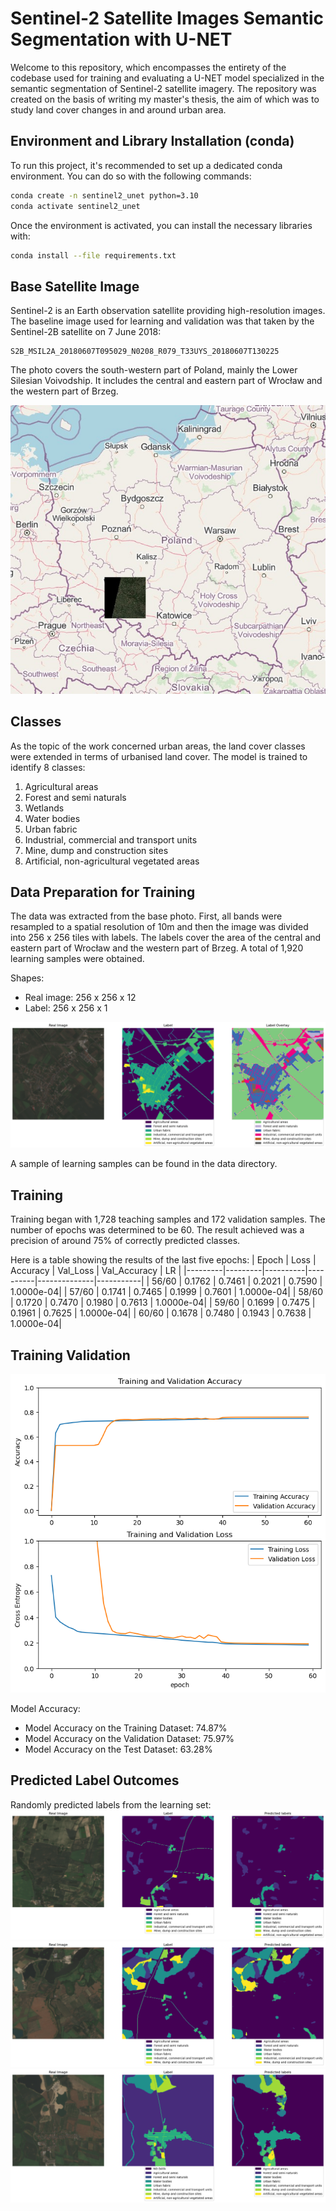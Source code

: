 # Sentinel-2 Satellite Images Semantic Segmentation with U-NET

Welcome to this repository, which encompasses the entirety of the codebase used for training and evaluating a U-NET model specialized in the semantic segmentation of Sentinel-2 satellite imagery. The repository was created on the basis of writing my master's thesis, the aim of which was to study land cover changes in and around urban area. 

## Environment and Library Installation (conda)

To run this project, it's recommended to set up a dedicated conda environment. You can do so with the following commands:

```bash
conda create -n sentinel2_unet python=3.10
conda activate sentinel2_unet
```

Once the environment is activated, you can install the necessary libraries with:

```bash
conda install --file requirements.txt
```

## Base Satellite Image

Sentinel-2 is an Earth observation satellite providing high-resolution images. The baseline image used for learning and validation was that taken by the Sentinel-2B satellite on 7 June 2018: 
```
S2B_MSIL2A_20180607T095029_N0208_R079_T33UYS_20180607T130225
```

The photo covers the south-western part of Poland, mainly the Lower Silesian Voivodship. It includes the central and eastern part of Wrocław and the western part of Brzeg.

![img1](/docs/img1.jpg)

## Classes

As the topic of the work concerned urban areas, the land cover classes were extended in terms of urbanised land cover. The model is trained to identify 8 classes:
1. Agricultural areas
2. Forest and semi naturals
3. Wetlands
4. Water bodies
5. Urban fabric
6. Industrial, commercial and transport units
7. Mine, dump and construction sites
8. Artificial, non-agricultural vegetated areas

## Data Preparation for Training

The data was extracted from the base photo. First, all bands were resampled to a spatial resolution of 10m and then the image was divided into 256 x 256 tiles with labels. The labels cover the area of the central and eastern part of Wrocław and the western part of Brzeg. A total of 1,920 learning samples were obtained.

Shapes:
- Real image: 256 x 256 x 12
- Label: 256 x 256 x 1

![img2](/docs/img2.png)

A sample of learning samples can be found in the data directory.

## Training 

Training began with 1,728 teaching samples and 172 validation samples. The number of epochs was determined to be 60.
The result achieved was a precision of around 75% of correctly predicted classes.

Here is a table showing the results of the last five epochs:
| Epoch   | Loss    | Accuracy | Val_Loss | Val_Accuracy | LR        |
|---------|---------|----------|----------|--------------|-----------|
| 56/60   | 0.1762  | 0.7461   | 0.2021   | 0.7590       | 1.0000e-04|
| 57/60   | 0.1741  | 0.7465   | 0.1999   | 0.7601       | 1.0000e-04|
| 58/60   | 0.1720  | 0.7470   | 0.1980   | 0.7613       | 1.0000e-04|
| 59/60   | 0.1699  | 0.7475   | 0.1961   | 0.7625       | 1.0000e-04|
| 60/60   | 0.1678  | 0.7480   | 0.1943   | 0.7638       | 1.0000e-04|

## Training Validation
![img3](/docs/img3.png)

Model Accuracy:
- Model Accuracy on the Training Dataset: 74.87%
- Model Accuracy on the Validation Dataset: 75.97%
- Model Accuracy on the Test Dataset: 63.28%

## Predicted Label Outcomes
Randomly predicted labels from the learning set:
![img4](/docs/img4.png)
![img5](/docs/img5.png)
![img6](/docs/img6.png)